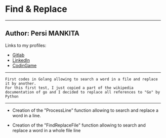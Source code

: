 # Find & Replace
***
## Author: Persi MANKITA
Links to my profiles:
- [Gitlab](https://gitlab.com/persimankita)
- [LinkedIn](https://linkedin.com/in/persimankita)
- [CodinGame](https://www.codingame.com/profile/78d8c6b619df32d41a0492ed5dc38b707394384)
***
```
First codes in Golang allowing to search a word in a file and replace it by another.
For this first test, I just copied a part of the wikipedia documentation of go and I decided to replace all references to "Go" by Python
```
***
- Creation of the "ProcessLine" function allowing to search and replace a word in a line.

- Creation of the "FindReplaceFile" function allowing to search and replace a word in a whole file line